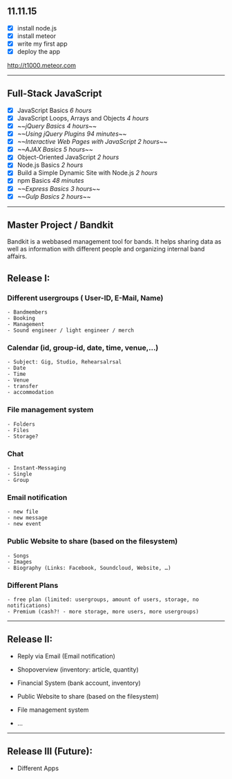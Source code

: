 
## 11.11.15

- [x] install node.js 
- [x] install meteor
- [x] write my first app
- [x] deploy the app

http://t1000.meteor.com

- - - 

## Full-Stack JavaScript

- [x] JavaScript Basics *6 hours*
- [x] JavaScript Loops, Arrays and Objects *4 hours*
- [x] *~~jQuery Basics 4 hours*~~
- [x] *~~Using jQuery Plugins 94 minutes*~~
- [x] *~~Interactive Web Pages with JavaScript 2 hours*~~
- [x] *~~AJAX Basics 5 hours*~~
- [x] Object-Oriented JavaScript *2 hours*
- [x] Node.js Basics *2 hours*
- [x] Build a Simple Dynamic Site with Node.js *2 hours*
- [x] npm Basics *48 minutes*
- [x] *~~Express Basics 3 hours*~~
- [x] *~~Gulp Basics 2 hours*~~
 
- - -

## Master Project / Bandkit

Bandkit is a webbased management tool for bands.
It helps sharing data as well as information with different people and organizing internal band affairs.

## Release I:

### Different usergroups ( User-ID, E-Mail, Name)
	- Bandmembers 	
	- Booking
	- Management
	- Sound engineer / light engineer / merch

### Calendar (id, group-id, date, time, venue,…)
	- Subject: Gig, Studio, Rehearsalrsal  
	- Date
	- Time
	- Venue
	- transfer
	- accommodation

### File management system 
	- Folders
	- Files
	- Storage?

### Chat
	- Instant-Messaging
	- Single
	- Group

### Email notification
	- new file
	- new message
	- new event

### Public Website to share (based on the filesystem)
	- Songs
	- Images
	- Biography (Links: Facebook, Soundcloud, Website, …)

### Different Plans
	- free plan (limited: usergroups, amount of users, storage, no notifications)
	- Premium (cash?! - more storage, more users, more usergroups)

- - - 

## Release II:


- Reply via Email (Email notification)
- Shopoverview (inventory: article, quantity)
- Financial System (bank account, inventory)
- Public Website to share (based on the filesystem)
- File management system 

- …

- - -

## Release III (Future):

- Different Apps 